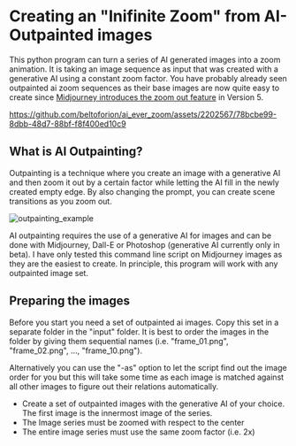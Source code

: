 # Creating an "Inifinite Zoom" from AI-Outpainted images
This python program can turn a series of AI generated images into a zoom animation. It is taking an image sequence as input that was created
with a generative AI using a constant zoom factor. You have probably already seen outpainted ai zoom sequences as their base images are now 
quite easy to create since [Midjourney introduces the zoom out feature](https://docs.midjourney.com/docs/zoom-out) in Version 5.

https://github.com/beltoforion/ai_ever_zoom/assets/2202567/78bcbe99-8dbb-48d7-88bf-f8f400ed10c9

## What is AI Outpainting?
Outpainting is a technique where you create an image with a generative AI and then zoom it out by a certain factor while letting the AI 
fill in the newly created empty edge. By also changing the prompt, you can create scene transitions as you zoom out.

![outpainting_example](https://github.com/beltoforion/ai_ever_zoom/assets/2202567/206d4f06-6a9b-4b9b-8377-131a319d2457)

AI outpainting requires the use of a generative AI for images and can be done with Midjourney, Dall-E or Photoshop 
(generative AI currently only in beta). I have only tested this command line script on Midjourney images as they are 
the easiest to create. In principle, this program will work with any outpainted image set.

## Preparing the images
Before you start you need a set of outpainted ai images. Copy this set in a separate folder in the "input" folder. It is best 
to order the images in the folder by giving them sequential names (i.e. "frame_01.png", "frame_02.png", ..., "frame_10.png").

Alternatively you can use the "-as" option to let the script find out the image order for you but this will take some time as
each image is matched against all other images to figure out their relations automatically.

* Create a set of outpainted images with the generative AI of your choice. The first image is the innermost image of the series.
* The Image series must be zoomed with respect to the center
* The entire image series must use the same zoom factor (i.e. 2x)



